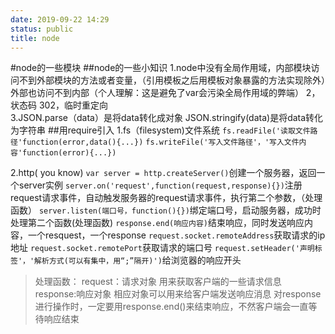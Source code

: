 ```yaml
---
date: 2019-09-22 14:29
status: public
title: node
---
```


#node的一些模块
##node的一些小知识
    1.node中没有全局作用域，内部模块访问不到外部模块的方法或者变量，（引用模板之后用模板对象暴露的方法实现除外）外部也访问不到内部（个人理解：这是避免了var会污染全局作用域的弊端）
    2，状态码
    302，临时重定向  
    3.JSON.parse（data）是将data转化成对象
        JSON.stringify(data)是将data转化为字符串
##用require引入
1.fs（filesystem)文件系统
    `fs.readFile('读取文件路径'function(error,data(){...})`
    `fs.writeFile('写入文件路径'，'写入文件内容'function(error){...})`
    
2.http( you know)
    `var server = http.createServer()`创建一个服务器，返回一个server实例
    `server.on('request',function(request,response){})`注册request请求事件，自动触发服务器的request请求事件，执行第二个参数，（处理函数）
    `server.listen(端口号，function(){})`绑定端口号，启动服务器，成功时处理第二个函数(处理函数)
    `response.end(响应内容)`结束响应，同时发送响应内容，一个resquest，一个response
    `request.socket.remoteAddress`获取请求的ip地址
     `request.socket.remotePort`获取请求的端口号
     `request.setHeader('声明标签'，'解析方式(可以有集中，用“;”隔开)')`给浏览器的响应开头 
    
>    处理函数：
    request：请求对象
        用来获取客户端的一些请求信息  
    response:响应对象
            相应对象可以用来给客户端发送响应消息
对response进行操作时，一定要用response.end()来结束响应，不然客户端会一直等待响应结束